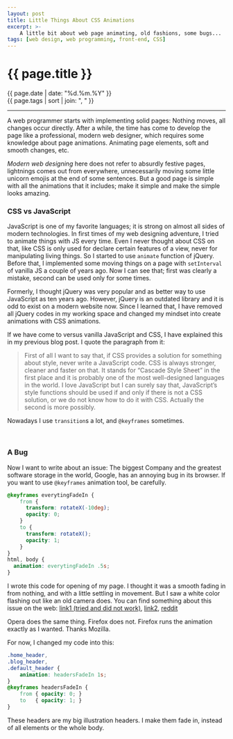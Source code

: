 ```yaml
---
layout: post
title: Little Things About CSS Animations
excerpt: >-
    A little bit about web page animating, old fashions, some bugs...
tags: [web design, web programming, front-end, CSS]
---
```


# {{ page.title }}

<div class="post_date">{{ page.date | date: "%d.%m.%Y" }}</div>
<div class="post_tags">{{ page.tags | sort | join: ", " }}</div>

***

A web programmer starts with implementing solid pages: Nothing moves, all changes occur directly. After a while, the time has come to develop the page like a professional, modern web designer, which requires some knowledge about page animations. Animating page elements, soft and smooth changes, etc.

*Modern web designing* here does not refer to absurdly festive pages, lightnings comes out from everywhere, unnecessarily moving some little unicorn emojis at the end of some sentences. But a good page is simple with all the animations that it includes; make it simple and make the simple looks amazing.

### CSS vs JavaScript

JavaScript is one of my favorite languages; it is strong on almost all sides of modern technologies. In first times of my web designing adventure, I tried to animate things with JS every time. Even I never thought about CSS on that, like CSS is only used for declare certain features of a view, never for manipulating living things. So I started to use `animate` function of jQuery. Before that, I implemented some moving things on a page with `setInterval` of vanilla JS a couple of years ago. Now I can see that; first was clearly a mistake, second can be used only for some times.

Formerly, I thought jQuery was very popular and as better way to use JavaScript as ten years ago. However, jQuery is an outdated library and it is odd to exist on a modern website now. Since I learned that, I have removed all jQuery codes in my working space and changed my mindset into create animations with CSS animations.

If we have come to versus vanilla JavaScript and CSS, I have explained this in my previous blog post. I quote the paragraph from it:

> First of all I want to say that, if CSS provides a solution for something about style, never write a JavaScript code. CSS is always stronger, cleaner and faster on that. It stands for “Cascade Style Sheet” in the first place and it is probably one of the most well-designed languages in the world. I love JavaScript but I can surely say that, JavaScript’s style functions should be used if and only if there is not a CSS solution, or we do not know how to do it with CSS. Actually the second is more possibly.

Nowadays I use `transition`s a lot, and `@keyframes` sometimes.

<br>

### A Bug

Now I want to write about an issue: The biggest Company and the greatest software storage in the world, Google, has an annoying bug in its browser. If you want to use `@keyframes` animation tool, be carefully.

```css
@keyframes everytingFadeIn {
    from {
      transform: rotateX(-10deg);
      opacity: 0;
    }
    to {
      transform: rotateX();
      opacity: 1;
    }
}
html, body {
  animation: everytingFadeIn .5s;
}
```

I wrote this code for opening of my page. I thought it was a smooth fading in from nothing, and with a little settling in movement. But I saw a white color flashing out like an old camera does. You can find something about this issue on the web: [link1 (tried and did not work)](https://www.sitepoint.com/fix-chrome-animation-flash-bug/), [link2](https://9to5google.com/2019/01/18/google-chrome-fix-white-flash/), [reddit](https://www.reddit.com/r/chrome/comments/b1tkxv/weird_white_flashes/)

Opera does the same thing. Firefox does not. Firefox runs the animation exactly as I wanted. Thanks Mozilla.

For now, I changed my code into this:

```css
.home_header,
.blog_header,
.default_header {
    animation: headersFadeIn 1s;
}
@keyframes headersFadeIn {
    from { opacity: 0; }
    to   { opacity: 1; }
}
```

These headers are my big illustration headers. I make them fade in, instead of all elements or the whole body.
